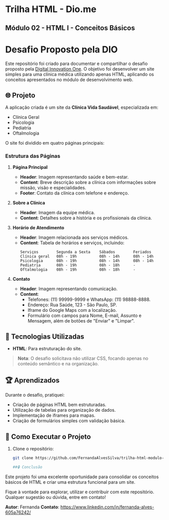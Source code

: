 # Trilha HTML - Dio.me
## Módulo 02 - HTML I - Conceitos Básicos

# Desafio Proposto pela DIO

Este repositório foi criado para documentar e compartilhar o desafio proposto pela [Digital Innovation One](https://www.dio.me/). O objetivo foi desenvolver um site simples para uma clínica médica utilizando apenas HTML, aplicando os conceitos apresentados no módulo de desenvolvimento web.

## 🌐 Projeto

A aplicação criada é um site da **Clínica Vida Saudável**, especializada em:

- Clínica Geral
- Psicologia
- Pediatria
- Oftalmologia

O site foi dividido em quatro páginas principais:

### Estrutura das Páginas

1. **Página Principal**
   - **Header**: Imagem representando saúde e bem-estar.
   - **Content**: Breve descrição sobre a clínica com informações sobre missão, visão e especialidades.
   - **Footer**: Contato da clínica com telefone e endereço.

2. **Sobre a Clínica**
   - **Header**: Imagem da equipe médica.
   - **Content**: Detalhes sobre a história e os profissionais da clínica.

3. **Horário de Atendimento**
   - **Header**: Imagem relacionada aos serviços médicos.
   - **Content**: Tabela de horários e serviços, incluindo:
     ```
     Serviços        Segunda a Sexta    Sábados        Feriados
     Clínica geral   08h - 19h          08h - 14h      08h - 14h
     Psicologia      08h - 19h          08h - 14h      08h - 14h
     Pediatria       08h - 19h          08h - 18h      -
     Oftalmologia    08h - 19h          08h - 18h      -
     ```

4. **Contato**
   - **Header**: Imagem representando comunicação.
   - **Content**:
     - Telefones: (11) 99999-9999 e WhatsApp: (11) 98888-8888.
     - Endereço: Rua Saúde, 123 - São Paulo, SP.
     - Iframe do Google Maps com a localização.
     - Formulário com campos para Nome, E-mail, Assunto e Mensagem, além de botões de "Enviar" e "Limpar".

## 🚀 Tecnologias Utilizadas

- **HTML**: Para estruturação do site.

> **Nota**: O desafio solicitava não utilizar CSS, focando apenas no conteúdo semântico e na organização.

## 🏆 Aprendizados

Durante o desafio, pratiquei:

- Criação de páginas HTML bem estruturadas.
- Utilização de tabelas para organização de dados.
- Implementação de iframes para mapas.
- Criação de formulários simples com validação básica.

## 🔧 Como Executar o Projeto

1. Clone o repositório:
   ```bash
   git clone https://github.com/FernandaAlvesSilva/trilha-html-modulo-2.git

   ##🔒 Conclusão
Este projeto foi uma excelente oportunidade para consolidar os conceitos básicos de HTML e criar uma estrutura funcional para um site.

Fique à vontade para explorar, utilizar e contribuir com este repositório. Qualquer sugestão ou dúvida, entre em contato!

**Autor**: Fernanda
**Contato**: https://www.linkedin.com/in/fernanda-alves-605a76242/

